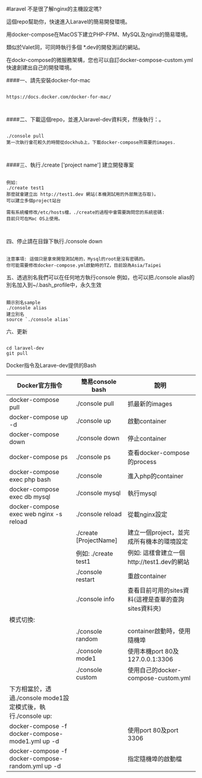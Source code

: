 #laravel
不是很了解nginx的主機設定嗎? 

這個repo幫助你，快速進入Laravel的簡易開發環境。

用docker-compose在MacOS下建立PHP-FPM、MySQL及nginx的簡易環境。

類似於Valet同，可同時執行多個 *.dev的開發測試的網站。

在dockr-compose的微服務架構，您也可以自訂docker-compose-custom.yml快速創建出自己的開發環境。

####一、請先安裝docker-for-mac
<pre><code>
https://docs.docker.com/docker-for-mac/
<br/>
</code></pre>

####二、下載這個repo，並進入laravel-dev資料夾，然後執行：。
<pre><code>
./console pull
第一次執行會花較久的時間從dockhub上，下載docker-compose所需要的images.
<br/>
</code></pre>

####三、執行./create ['project name'] 建立開發專案
<pre><code>
例如:
./create test1
那麼就會建立出 http://test1.dev 網站(本機測試用的外部無法存取)。
可以建立多個project站台

需有系統權修改/etc/hosts檔，./create的過程中會需要詢問您的系統密碼:
目前只可在Mac OS上使用。
<br/>
</code></pre>


四、停止請在目錄下執行./console down
<pre><code>
注意事項: 這個只是拿來開發測試用的，Mysql的root是沒有密碼的。
你可能需要修改docker-compose.yml啟動時的TZ，目前設為Asia/Taipei
</code></pre>

五、透過別名我們可以在任何地方執行console
例如，也可以把./console alias的別名加入到~/.bash_profile中，永久生效
<pre><code>
顯示別名sample
./console alias
建立別名
source `./console alias`
</code></pre>

六、更新
<pre><code>
cd laravel-dev
git pull
</code></pre>

Docker指令及Larave-dev提供的Bash

|Docker官方指令   |簡易console bash   | 說明|
|---|---|---|
| docker-compose pull  |./console pull   |抓最新的images   |
| docker-compose up -d  |./console up   |啟動container   |
| docker-compose down  |./console down  |停止container   |
| docker-compose ps   |./console ps  |查看docker-compose的process   |
| docker-compose exec php bash   |./console  |進入php的container   |
| docker-compose exec db mysql   |./console mysql  |執行mysql   |
| docker-compose exec web nginx -s reload   |./console reload  |從載nginx設定   |
|   |./create [ProjectName]|建立一個project，並完成所有機本的環境設定   |
|   |例如: ./create test1  |例如: 這樣會建立一個http://test1.dev的網站   |
|   |./console restart  |重啟container   |
|   |./console info  |查看目前可用的sites資料(這裡是查單的查詢sites資料夾)   |
|模式切換:|
|   |./console random  |container啟動時，使用隨機埠|
|   |./console mode1  |使用本機port 80及127.0.0.1:3306|
|   |./console custom  |使用自己的docker-compose-custom.yml|
|下方相當於，透過./console mode1設定模式後，執行./console up:|
|docker-compose -f docker-compose-mode1.yml up -d| |使用port 80及port 3306|
|docker-compose -f docker-compose-random.yml up -d| |指定隨機埠的啟動檔|
